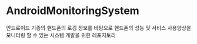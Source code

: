 # AndroidMonitoringSystem
안드로이드 기종의 핸드폰의 로깅 정보를 바탕으로 핸드폰의 성능 및 서비스 사용양상을 모니터링 할 수 있는 시스템 개발을 위한 레포지토리
